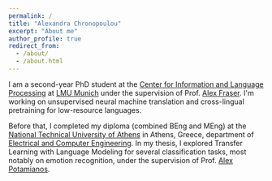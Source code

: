 ```yaml
---
permalink: /
title: "Alexandra Chronopoulou"
excerpt: "About me"
author_profile: true
redirect_from: 
  - /about/
  - /about.html
---
```



I am a second-year PhD student at the [Center for Information and Language Processing](https://www.cis.uni-muenchen.de/) at [LMU Munich](https://www.en.uni-muenchen.de/index.html) under the supervision of Prof. [Alex Fraser](https://www.cis.uni-muenchen.de/~fraser/). I'm working on unsupervised neural machine translation and cross-lingual pretraining for low-resource languages. 

Before that, I completed my diploma (combined BEng and MEng) at the [National Technical University of Athens](https://www.ntua.gr/en/) in Athens, Greece, department of [Electrical and Computer Engineering](https://www.ece.ntua.gr/en). In my thesis, I explored Transfer Learning with Language Modeling for several classification tasks, most notably on emotion recognition, under the supervision of Prof. [Alex Potamianos](https://scholar.google.com/citations?user=pBQViyUAAAAJ&hl=en). 

